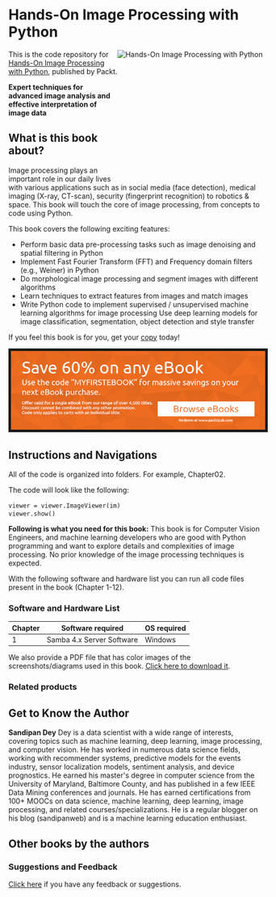 # Hands-On Image Processing with Python

<a href="https://www.packtpub.com/big-data-and-business-intelligence/hands-image-processing-python?utm_source=github&utm_medium=repository&utm_campaign=9781789343731 "><img src="https://d255esdrn735hr.cloudfront.net/sites/default/files/imagecache/ppv4_main_book_cover/cover_11017.png" alt="Hands-On Image Processing with Python" height="256px" align="right"></a>

This is the code repository for [Hands-On Image Processing with Python](https://www.packtpub.com/big-data-and-business-intelligence/hands-image-processing-python?utm_source=github&utm_medium=repository&utm_campaign=9781789343731), published by Packt.

**Expert techniques for advanced image analysis and effective interpretation of image data**

## What is this book about?
Image processing plays an important role in our daily lives with various applications such as in social media (face detection), medical imaging (X-ray, CT-scan), security (fingerprint recognition) to robotics &amp; space. This book will touch the core of image processing, from concepts to code using Python.

This book covers the following exciting features:
* Perform basic data pre-processing tasks such as image denoising and spatial filtering in Python 
* Implement Fast Fourier Transform (FFT) and Frequency domain filters (e.g., Weiner) in Python 
* Do morphological image processing and segment images with different algorithms 
* Learn techniques to extract features from images and match images 
* Write Python code to implement supervised / unsupervised machine learning algorithms for image processing 
Use deep learning models for image classification, segmentation, object detection and style transfer 

If you feel this book is for you, get your [copy](https://www.amazon.com/dp/1789343739) today!

<a href="https://www.packtpub.com/?utm_source=github&utm_medium=banner&utm_campaign=GitHubBanner"><img src="https://raw.githubusercontent.com/PacktPublishing/GitHub/master/GitHub.png" 
alt="https://www.packtpub.com/" border="5" /></a>

## Instructions and Navigations
All of the code is organized into folders. For example, Chapter02.

The code will look like the following:
```
viewer = viewer.ImageViewer(im)
viewer.show()
```

**Following is what you need for this book:**
This book is for Computer Vision Engineers, and machine learning developers who are good with Python programming and want to explore details and complexities of image processing. No prior knowledge of the image processing techniques is expected.

With the following software and hardware list you can run all code files present in the book (Chapter 1-12).
### Software and Hardware List
| Chapter | Software required | OS required |
| -------- | ------------------------------------ | ----------------------------------- |
| 1 | Samba 4.x Server Software | Windows |


We also provide a PDF file that has color images of the screenshots/diagrams used in this book. [Click here to download it]().

### Related products
## Get to Know the Author
**Sandipan Dey**
Dey is a data scientist with a wide range of interests, covering topics such as machine learning, deep learning, image processing, and computer vision. He has worked in numerous data science fields, working with recommender systems, predictive models for the events industry, sensor localization models, sentiment analysis, and device prognostics. He earned his master's degree in computer science from the University of Maryland, Baltimore County, and has published in a few IEEE Data Mining conferences and journals. He has earned certifications from 100+ MOOCs on data science, machine learning, deep learning, image processing, and related courses/specializations. He is a regular blogger on his blog (sandipanweb) and is a machine learning education enthusiast.

## Other books by the authors
[](https://www.packtpub.com/big-data-and-business-intelligence/hands-image-processing-python?utm_source=github&utm_medium=repository&utm_campaign=)

### Suggestions and Feedback
[Click here](https://docs.google.com/forms/d/e/1FAIpQLSdy7dATC6QmEL81FIUuymZ0Wy9vH1jHkvpY57OiMeKGqib_Ow/viewform) if you have any feedback or suggestions.


